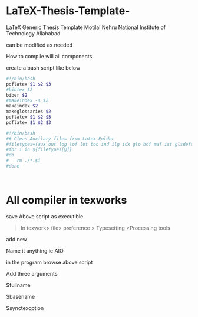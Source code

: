 # LaTeX-Thesis-Template-

LaTeX Generic Thesis Template Motilal Nehru National Institute of Technology Allahabad

can be modified as needed



How to compile will all components

create a bash script like below

```bash
#!/bin/bash
pdflatex $1 $2 $3
#bibtex $2
biber $2
#makeindex -s $2
makeindex $2
makeglossaries $2
pdflatex $1 $2 $3
pdflatex $1 $2 $3

#!/bin/bash
## Clean Auxilary files from Latex Folder
#filetypes=(aux out log lof lot toc ind ilg idx glo bcf maf ist glsdefs mtc0 mtc gls glg 2i 2o blg run.xml bbl blg #bcf mtc* mlf* mlt* ptc* plf* plt*)
#for i in ${filetypes[@]}
#do
#	rm ./*.$i
#done




```

# All compiler in texworks

save Above script as executible

> In texwork> file> preference > Typesetting >Processing tools

add new

Name it anything ie AIO

in the program browse above script

Add three arguments

$fullname

$basename

$synctexoption
